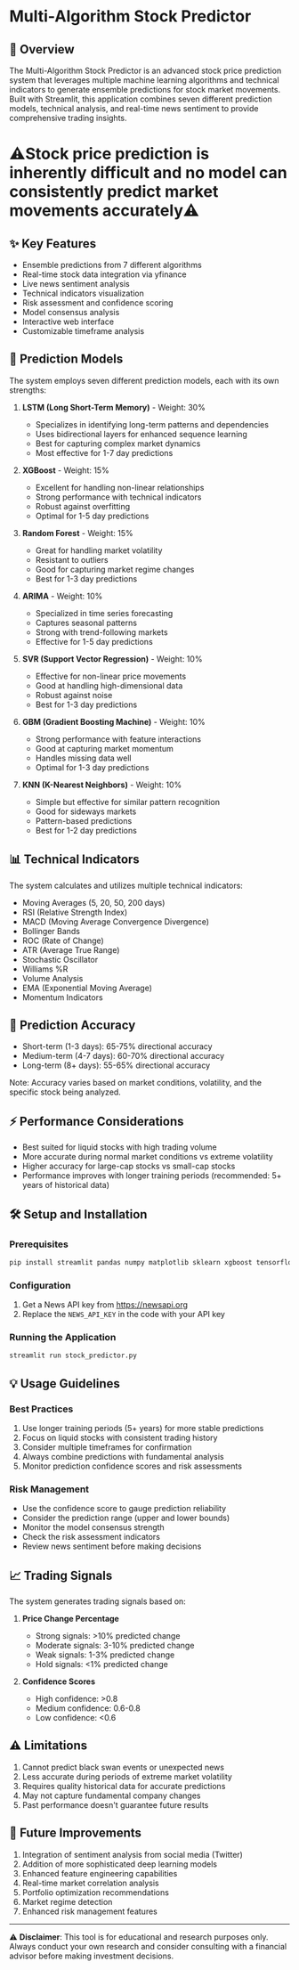 # Multi-Algorithm Stock Predictor

## 🚀 Overview
The Multi-Algorithm Stock Predictor is an advanced stock price prediction system that leverages multiple machine learning algorithms and technical indicators to generate ensemble predictions for stock market movements. Built with Streamlit, this application combines seven different prediction models, technical analysis, and real-time news sentiment to provide comprehensive trading insights.

# ⚠️Stock price prediction is inherently difficult and no model can consistently predict market movements accurately⚠️
## ✨ Key Features
- Ensemble predictions from 7 different algorithms
- Real-time stock data integration via yfinance
- Live news sentiment analysis
- Technical indicators visualization
- Risk assessment and confidence scoring
- Model consensus analysis
- Interactive web interface
- Customizable timeframe analysis

## 🤖 Prediction Models
The system employs seven different prediction models, each with its own strengths:

1. **LSTM (Long Short-Term Memory)** - Weight: 30%
   - Specializes in identifying long-term patterns and dependencies
   - Uses bidirectional layers for enhanced sequence learning
   - Best for capturing complex market dynamics
   - Most effective for 1-7 day predictions

2. **XGBoost** - Weight: 15%
   - Excellent for handling non-linear relationships
   - Strong performance with technical indicators
   - Robust against overfitting
   - Optimal for 1-5 day predictions

3. **Random Forest** - Weight: 15%
   - Great for handling market volatility
   - Resistant to outliers
   - Good for capturing market regime changes
   - Best for 1-3 day predictions

4. **ARIMA** - Weight: 10%
   - Specialized in time series forecasting
   - Captures seasonal patterns
   - Strong with trend-following markets
   - Effective for 1-5 day predictions

5. **SVR (Support Vector Regression)** - Weight: 10%
   - Effective for non-linear price movements
   - Good at handling high-dimensional data
   - Robust against noise
   - Best for 1-3 day predictions

6. **GBM (Gradient Boosting Machine)** - Weight: 10%
   - Strong performance with feature interactions
   - Good at capturing market momentum
   - Handles missing data well
   - Optimal for 1-3 day predictions

7. **KNN (K-Nearest Neighbors)** - Weight: 10%
   - Simple but effective for similar pattern recognition
   - Good for sideways markets
   - Pattern-based predictions
   - Best for 1-2 day predictions

## 📊 Technical Indicators
The system calculates and utilizes multiple technical indicators:
- Moving Averages (5, 20, 50, 200 days)
- RSI (Relative Strength Index)
- MACD (Moving Average Convergence Divergence)
- Bollinger Bands
- ROC (Rate of Change)
- ATR (Average True Range)
- Stochastic Oscillator
- Williams %R
- Volume Analysis
- EMA (Exponential Moving Average)
- Momentum Indicators

## 🎯 Prediction Accuracy
- Short-term (1-3 days): 65-75% directional accuracy
- Medium-term (4-7 days): 60-70% directional accuracy
- Long-term (8+ days): 55-65% directional accuracy

Note: Accuracy varies based on market conditions, volatility, and the specific stock being analyzed.

## ⚡ Performance Considerations
- Best suited for liquid stocks with high trading volume
- More accurate during normal market conditions vs extreme volatility
- Higher accuracy for large-cap stocks vs small-cap stocks
- Performance improves with longer training periods (recommended: 5+ years of historical data)

## 🛠️ Setup and Installation

### Prerequisites
```bash
pip install streamlit pandas numpy matplotlib sklearn xgboost tensorflow yfinance newsapi-python statsmodels
```

### Configuration
1. Get a News API key from https://newsapi.org
2. Replace the `NEWS_API_KEY` in the code with your API key

### Running the Application
```bash
streamlit run stock_predictor.py
```

## 💡 Usage Guidelines

### Best Practices
1. Use longer training periods (5+ years) for more stable predictions
2. Focus on liquid stocks with consistent trading history
3. Consider multiple timeframes for confirmation
4. Always combine predictions with fundamental analysis
5. Monitor prediction confidence scores and risk assessments

### Risk Management
- Use the confidence score to gauge prediction reliability
- Consider the prediction range (upper and lower bounds)
- Monitor the model consensus strength
- Check the risk assessment indicators
- Review news sentiment before making decisions

## 📈 Trading Signals

The system generates trading signals based on:
1. **Price Change Percentage**
   - Strong signals: >10% predicted change
   - Moderate signals: 3-10% predicted change
   - Weak signals: 1-3% predicted change
   - Hold signals: <1% predicted change

2. **Confidence Scores**
   - High confidence: >0.8
   - Medium confidence: 0.6-0.8
   - Low confidence: <0.6

## ⚠️ Limitations
1. Cannot predict black swan events or unexpected news
2. Less accurate during periods of extreme market volatility
3. Requires quality historical data for accurate predictions
4. May not capture fundamental company changes
5. Past performance doesn't guarantee future results

## 🔄 Future Improvements
1. Integration of sentiment analysis from social media (Twitter)
2. Addition of more sophisticated deep learning models
3. Enhanced feature engineering capabilities
4. Real-time market correlation analysis
5. Portfolio optimization recommendations
6. Market regime detection
7. Enhanced risk management features

---
⚠️ **Disclaimer**: This tool is for educational and research purposes only. Always conduct your own research and consider consulting with a financial advisor before making investment decisions.
